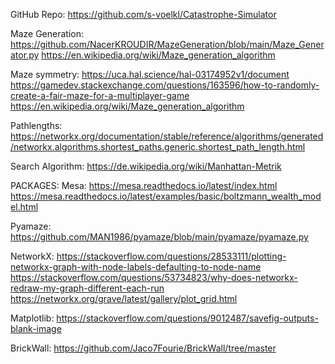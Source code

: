 GitHub Repo: https://github.com/s-voelkl/Catastrophe-Simulator

Maze Generation:
https://github.com/NacerKROUDIR/MazeGeneration/blob/main/Maze_Generator.py
https://en.wikipedia.org/wiki/Maze_generation_algorithm

Maze symmetry:
https://uca.hal.science/hal-03174952v1/document
https://gamedev.stackexchange.com/questions/163596/how-to-randomly-create-a-fair-maze-for-a-multiplayer-game
https://en.wikipedia.org/wiki/Maze_generation_algorithm

Pathlengths:
https://networkx.org/documentation/stable/reference/algorithms/generated/networkx.algorithms.shortest_paths.generic.shortest_path_length.html

Search Algorithm:
https://de.wikipedia.org/wiki/Manhattan-Metrik

PACKAGES:
Mesa:
https://mesa.readthedocs.io/latest/index.html
https://mesa.readthedocs.io/latest/examples/basic/boltzmann_wealth_model.html

Pyamaze:
https://github.com/MAN1986/pyamaze/blob/main/pyamaze/pyamaze.py

NetworkX:
https://stackoverflow.com/questions/28533111/plotting-networkx-graph-with-node-labels-defaulting-to-node-name
https://stackoverflow.com/questions/53734823/why-does-networkx-redraw-my-graph-different-each-run
https://networkx.org/grave/latest/gallery/plot_grid.html

Matplotlib:
https://stackoverflow.com/questions/9012487/savefig-outputs-blank-image

BrickWall:
https://github.com/Jaco7Fourie/BrickWall/tree/master
